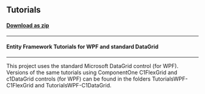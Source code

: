 ## Tutorials
#### [Download as zip](https://grapecity.github.io/DownGit/#/home?url=https://github.com/GrapeCity/ComponentOne-WPF-Samples/tree/master/NET_4.5.2/C1.WPF.DataSource/CS/TutorialsWPF)
____
#### Entity Framework Tutorials for WPF and standard DataGrid
____
This project uses the standard Microsoft DataGrid control (for WPF).
Versions of the same tutorials using ComponentOne C1FlexGrid and c1DataGrid
controls (for WPF) can be found in the folders
TutorialsWPF-C1FlexGrid and TutorialsWPF-C1DataGrid.

